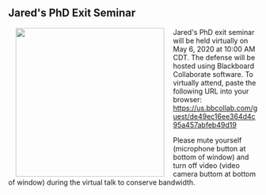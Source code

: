 ## Jared's PhD Exit Seminar

<img style="padding: 0 15px; float: left;" src="https://jaredjbeck.github.io/content/Beck_PhD_Exit_Seminar_Poster.png" width="300" align="left">

Jared's PhD exit seminar will be held virtually on May 6, 2020 at 10:00 AM CDT. The defense will be hosted using Blackboard Collaborate software. To virtually attend, paste the following URL into your browser: https://us.bbcollab.com/guest/de49ec16ee364d4c95a457abfeb49d19

Please mute yourself (microphone button at bottom of window) and turn off video (video camera buttom at bottom of window) during the virtual talk to conserve bandwidth.
